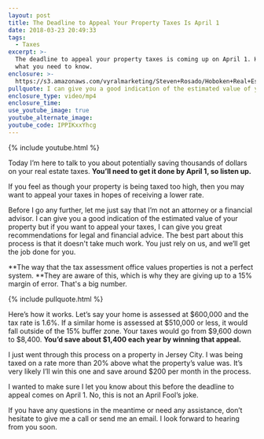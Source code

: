 ```yaml
---
layout: post
title: The Deadline to Appeal Your Property Taxes Is April 1
date: 2018-03-23 20:49:33
tags:
  - Taxes
excerpt: >-
  The deadline to appeal your property taxes is coming up on April 1. Here’s
  what you need to know.
enclosure: >-
  https://s3.amazonaws.com/vyralmarketing/Steven+Rosado/Hoboken+Real+Estate+Tax+Video.mp4
pullquote: I can give you a good indication of the estimated value of your property.
enclosure_type: video/mp4
enclosure_time:
use_youtube_image: true
youtube_alternate_image:
youtube_code: IPPIKxxYhcg
---
```


{% include youtube.html %}

Today I’m here to talk to you about potentially saving thousands of dollars on your real estate taxes. **You’ll need to get it done by April 1, so listen up.**

If you feel as though your property is being taxed too high, then you may want to appeal your taxes in hopes of receiving a lower rate.&nbsp;

Before I go any further, let me just say that I’m not an attorney or a financial advisor. I can give you a good indication of the estimated value of your property but if you want to appeal your taxes, I can give you great recommendations for legal and financial advice. The best part about this process is that it doesn't take much work. You just rely on us, and we’ll get the job done for you.&nbsp;

**The way that the tax assessment office values properties is not a perfect system.&nbsp;**They are aware of this, which is why they are giving up to a 15% margin of error. That's a big number.

{% include pullquote.html %}

Here’s how it works. Let’s say your home is assessed at $600,000 and the tax rate is 1.6%. If a similar home is assessed at $510,000 or less, it would fall outside of the 15% buffer zone. Your taxes would go from $9,600 down to $8,400. **You’d save about $1,400 each year by winning that appeal.**

I just went through this process on a property in Jersey City. I was being taxed on a rate more than 20% above what the property’s value was. It’s very likely I’ll win this one and save around $200 per month in the process.

I wanted to make sure I let you know about this before the deadline to appeal comes on April 1. No, this is not an April Fool’s joke.&nbsp;

If you have any questions in the meantime or need any assistance, don’t hesitate to give me a call or send me an email. I look forward to hearing from you soon.